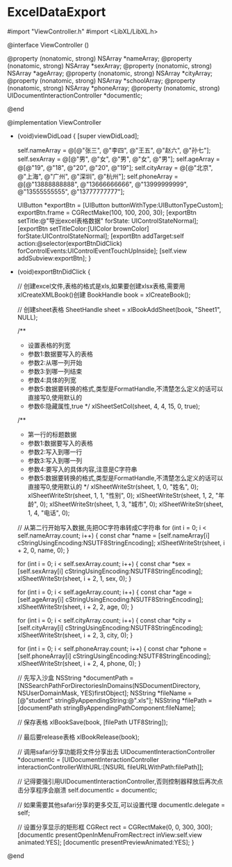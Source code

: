 # ExcelDataExport
#import "ViewController.h"
#import <LibXL/LibXL.h>

@interface ViewController () <UIDocumentInteractionControllerDelegate>

@property (nonatomic, strong) NSArray *nameArray;
@property (nonatomic, strong) NSArray *sexArray;
@property (nonatomic, strong) NSArray *ageArray;
@property (nonatomic, strong) NSArray *cityArray;
@property (nonatomic, strong) NSArray *schoolArray;
@property (nonatomic, strong) NSArray *phoneArray;
@property (nonatomic, strong) UIDocumentInteractionController *documentIc;

@end

@implementation ViewController

- (void)viewDidLoad {
    [super viewDidLoad];
    
    self.nameArray = @[@"张三", @"李四", @"王五", @"赵六", @"孙七"];
    self.sexArray = @[@"男", @"女", @"男", @"女", @"男"];
    self.ageArray = @[@"19", @"18", @"20", @"20", @"19"];
    self.cityArray = @[@"北京", @"上海", @"广州", @"深圳", @"杭州"];
    self.phoneArray = @[@"13888888888", @"13666666666", @"13999999999", @"13555555555", @"13777777777"];
    
    UIButton *exportBtn = [UIButton buttonWithType:UIButtonTypeCustom];
    exportBtn.frame = CGRectMake(100, 100, 200, 30);
    [exportBtn setTitle:@"导出excel表格数据" forState: UIControlStateNormal];
    [exportBtn setTitleColor:[UIColor brownColor] forState:UIControlStateNormal];
    [exportBtn addTarget:self action:@selector(exportBtnDidClick) forControlEvents:UIControlEventTouchUpInside];
    [self.view addSubview:exportBtn];
}

- (void)exportBtnDidClick {

    // 创建excel文件,表格的格式是xls,如果要创建xlsx表格,需要用xlCreateXMLBook()创建
    BookHandle book = xlCreateBook();
    
    // 创建sheet表格
    SheetHandle sheet = xlBookAddSheet(book, "Sheet1", NULL);
    
    /**
     *  设置表格的列宽
     *  参数1:数据要写入的表格
     *  参数2:从哪一列开始
     *  参数3:到哪一列结束
     *  参数4:具体的列宽
     *  参数5:数据要转换的格式,类型是FormatHandle,不清楚怎么定义的话可以直接写0,使用默认的
     *  参数6:隐藏属性,true
     */
    xlSheetSetCol(sheet, 4, 4, 15, 0, true);
    
    /**
     *  第一行的标题数据
     *  参数1:数据要写入的表格
     *  参数2:写入到哪一行
     *  参数3:写入到哪一列
     *  参数4:要写入的具体内容,注意是C字符串
     *  参数5:数据要转换的格式,类型是FormatHandle,不清楚怎么定义的话可以直接写0,使用默认的
     */
    xlSheetWriteStr(sheet, 1, 0, "姓名", 0);
    xlSheetWriteStr(sheet, 1, 1, "性别", 0);
    xlSheetWriteStr(sheet, 1, 2, "年龄", 0);
    xlSheetWriteStr(sheet, 1, 3, "城市", 0);
    xlSheetWriteStr(sheet, 1, 4, "电话", 0);
    
    // 从第二行开始写入数据,先把OC字符串转成C字符串
    for (int i = 0; i < self.nameArray.count; i++) {
        const char *name = [self.nameArray[i] cStringUsingEncoding:NSUTF8StringEncoding];
        xlSheetWriteStr(sheet, i + 2, 0, name, 0);
    }
    
    for (int i = 0; i < self.sexArray.count; i++) {
        const char *sex = [self.sexArray[i] cStringUsingEncoding:NSUTF8StringEncoding];
        xlSheetWriteStr(sheet, i + 2, 1, sex, 0);
    }
    
    for (int i = 0; i < self.ageArray.count; i++) {
        const char *age = [self.ageArray[i] cStringUsingEncoding:NSUTF8StringEncoding];
        xlSheetWriteStr(sheet, i + 2, 2, age, 0);
    }
    
    for (int i = 0; i < self.cityArray.count; i++) {
        const char *city = [self.cityArray[i] cStringUsingEncoding:NSUTF8StringEncoding];
        xlSheetWriteStr(sheet, i + 2, 3, city, 0);
    }
    
    for (int i = 0; i < self.phoneArray.count; i++) {
        const char *phone = [self.phoneArray[i] cStringUsingEncoding:NSUTF8StringEncoding];
        xlSheetWriteStr(sheet, i + 2, 4, phone, 0);
    }
    
    // 先写入沙盒
    NSString *documentPath = [NSSearchPathForDirectoriesInDomains(NSDocumentDirectory, NSUserDomainMask, YES)firstObject];
    NSString *fileName = [@"student" stringByAppendingString:@".xls"];
    NSString *filePath = [documentPath stringByAppendingPathComponent:fileName];
    
    // 保存表格
    xlBookSave(book, [filePath UTF8String]);
    
    // 最后要release表格
    xlBookRelease(book);
    
    // 调用safari分享功能将文件分享出去
    UIDocumentInteractionController *documentIc = [UIDocumentInteractionController interactionControllerWithURL:[NSURL fileURLWithPath:filePath]];
    
    // 记得要强引用UIDocumentInteractionController,否则控制器释放后再次点击分享程序会崩溃
    self.documentIc = documentIc;
    
    // 如果需要其他safari分享的更多交互,可以设置代理
    documentIc.delegate = self;
    
    // 设置分享显示的矩形框
    CGRect rect = CGRectMake(0, 0, 300, 300);
    [documentIc presentOpenInMenuFromRect:rect inView:self.view animated:YES];
    [documentIc presentPreviewAnimated:YES];
}

@end
